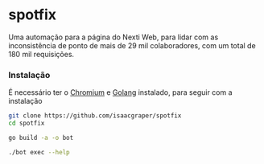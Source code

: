 # spotfix

Uma automação para a página do Nexti Web, para lidar com as inconsistência de ponto de mais de 29 mil colaboradores, com um total de 180 mil requisições.

### Instalação

É necessário ter o [Chromium](https://www.chromium.org/getting-involved/download-chromium/) e [Golang](https://go.dev/doc/install) instalado, para seguir com a instalação

```bash
git clone https://github.com/isaacgraper/spotfix
cd spotfix

go build -a -o bot

./bot exec --help
```



